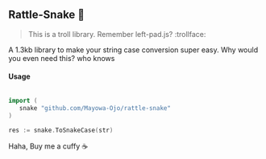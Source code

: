 ## Rattle-Snake :snake:

> This is a troll library. Remember left-pad.js? :trollface:

A 1.3kb library to make your string case conversion super easy. Why would you even need this? who knows

#### Usage
```go

import (
   snake "github.com/Mayowa-Ojo/rattle-snake"
)

res := snake.ToSnakeCase(str)
```

Haha, Buy me a cuffy :coffee: